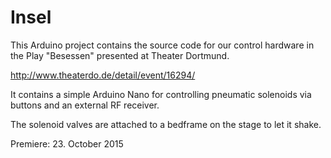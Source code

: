 # Insel

This Arduino project contains the source code for our control hardware in the Play "Besessen" presented at Theater Dortmund.

http://www.theaterdo.de/detail/event/16294/


It contains a simple Arduino Nano for controlling pneumatic solenoids via buttons and an external RF receiver.

The solenoid valves are attached to a bedframe on the stage to let it shake.

Premiere: 23. October 2015

